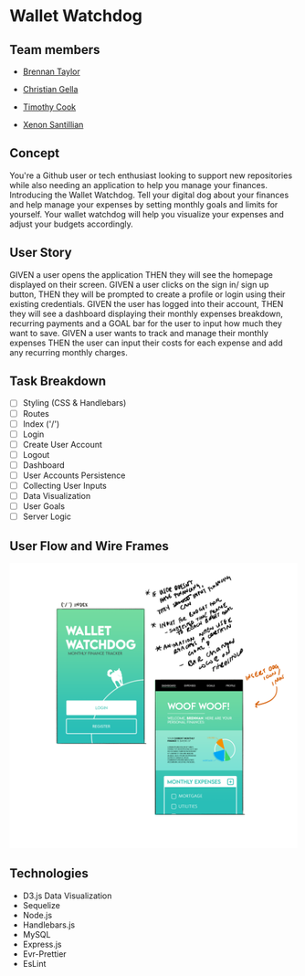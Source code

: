 # Wallet Watchdog

## Team members
- [Brennan Taylor](https://github.com/brennantaylor98)

- [Christian Gella](https://github.com/christiangella)

- [Timothy Cook](https://github.com/Tcook160)

- [Xenon Santillian](https://github.com/Xenon789)

## Concept 
You're a Github user or tech enthusiast looking to support new repositories while also needing an application to help you manage your finances. Introducing the Wallet Watchdog. Tell your digital dog about your finances and help manage your expenses by setting monthly goals and limits for yourself. Your wallet watchdog will help you visualize your expenses and adjust your budgets accordingly.

## User Story
GIVEN a user opens the application THEN they will see the homepage displayed on their screen.
GIVEN a user clicks on the sign in/ sign up button, THEN they will be prompted to create a profile or login using their existing credentials.
GIVEN the user has logged into their account, THEN they will see a dashboard displaying their monthly expenses breakdown, recurring payments and a GOAL bar for the user to input how much they want to save.
GIVEN a user wants to track and manage their monthly expenses THEN the user can input their costs for each expense and add any recurring monthly charges.

## Task Breakdown
- [ ] Styling (CSS & Handlebars)
- [ ] Routes
- [ ]  Index ('/')
- [ ]  Login
- [ ]  Create User Account
- [ ] Logout
- [ ] Dashboard
- [ ] User Accounts Persistence
- [ ] Collecting User Inputs
- [ ] Data Visualization
- [ ] User Goals
- [ ] Server Logic

## User Flow and Wire Frames
![Wireframe](./wireframe002.png)

## Technologies
- D3.js Data Visualization
- Sequelize
- Node.js
- Handlebars.js
- MySQL
- Express.js
- Evr-Prettier
- EsLint
